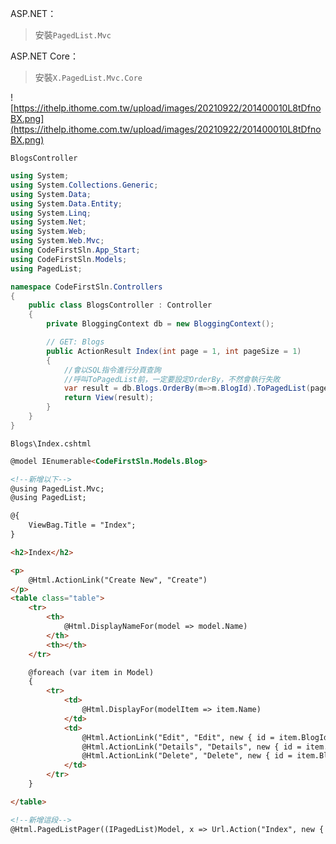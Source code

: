 ASP.NET：
> 安裝`PagedList.Mvc`  

ASP.NET Core：
> 安裝`X.PagedList.Mvc.Core`  

![https://ithelp.ithome.com.tw/upload/images/20210922/201400010L8tDfnoBX.png](https://ithelp.ithome.com.tw/upload/images/20210922/201400010L8tDfnoBX.png)

`BlogsController`
```C#
using System;
using System.Collections.Generic;
using System.Data;
using System.Data.Entity;
using System.Linq;
using System.Net;
using System.Web;
using System.Web.Mvc;
using CodeFirstSln.App_Start;
using CodeFirstSln.Models;
using PagedList;

namespace CodeFirstSln.Controllers
{
    public class BlogsController : Controller
    {
        private BloggingContext db = new BloggingContext();

        // GET: Blogs
        public ActionResult Index(int page = 1, int pageSize = 1)
        {
            //會以SQL指令進行分頁查詢
            //呼叫ToPagedList前，一定要設定OrderBy，不然會執行失敗
            var result = db.Blogs.OrderBy(m=>m.BlogId).ToPagedList(page, pageSize);
            return View(result);
        }
    }
}
```

`Blogs\Index.cshtml`
```html
@model IEnumerable<CodeFirstSln.Models.Blog>

<!--新增以下-->
@using PagedList.Mvc;
@using PagedList;

@{
    ViewBag.Title = "Index";
}

<h2>Index</h2>

<p>
    @Html.ActionLink("Create New", "Create")
</p>
<table class="table">
    <tr>
        <th>
            @Html.DisplayNameFor(model => model.Name)
        </th>
        <th></th>
    </tr>

    @foreach (var item in Model)
    {
        <tr>
            <td>
                @Html.DisplayFor(modelItem => item.Name)
            </td>
            <td>
                @Html.ActionLink("Edit", "Edit", new { id = item.BlogId }) |
                @Html.ActionLink("Details", "Details", new { id = item.BlogId }) |
                @Html.ActionLink("Delete", "Delete", new { id = item.BlogId })
            </td>
        </tr>
    }

</table>

<!--新增這段-->
@Html.PagedListPager((IPagedList)Model, x => Url.Action("Index", new { page = x }))

```
